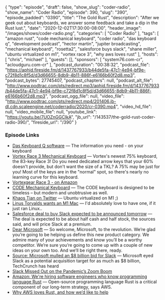 {
  "type": "episode",
  "draft": false,
  "show_slug": "coder-radio",
  "show_name": "Coder Radio",
  "episode": 390,
  "slug": "390",
  "episode_padded": "0390",
  "title": "The Gold Rust",
  "description": "After we geek out about keyboards, we answer some feedback and take a dip in the Rust lust.",
  "date": "2020-12-02T17:30:00-08:00",
  "header_image": "/images/shows/coder-radio.png",
  "categories": [
    "Coder Radio"
  ],
  "tags": [
    "amazon rust",
    "code mechanical keyboard",
    "coder radio",
    "das keyboard q",
    "development podcast",
    "hector martin",
    "jupiter broadcasting",
    "mechanical keyboard",
    "rosetta2",
    "salesforce buys slack",
    "shane miller",
    "ubuntu virtualized on m1",
    "vortex race 3",
    "why aws loves rust"
  ],
  "hosts": [
    "chris",
    "michael"
  ],
  "guests": [],
  "sponsors": [
    "system76.com-cr",
    "acloudguru.com-cr"
  ],
  "podcast_duration": "00:38:32",
  "podcast_file": "https://aphid.fireside.fm/d/1437767933/b44de5fa-47c1-4e94-bf9e-c72f8d1c8f5d/d3d66655-8db9-4b11-886f-e6166b60f2d8.mp3",
  "podcast_bytes": 27745407,
  "podcast_chapters": null,
  "podcast_alt_file": "http://www.podtrac.com/pts/redirect.mp3/aphid.fireside.fm/d/1437767933/b44de5fa-47c1-4e94-bf9e-c72f8d1c8f5d/d3d66655-8db9-4b11-886f-e6166b60f2d8.mp3",
  "podcast_ogg_file": null,
  "video_file": "http://www.podtrac.com/pts/redirect.mp4/201406.jb-dl.cdn.scaleengine.net/coderradio/2020/cr-0390.mp4",
  "video_hd_file": null,
  "video_mobile_file": null,
  "youtube_link": "https://youtu.be/7UOZnGGCIkA",
  "jb_url": "/143537/the-gold-rust-coder-radio-390/",
  "fireside_url": "/390"
}


### Episode Links

  * [Das Keyboard Q software](https://www.daskeyboard.com/technology/q-software/ "Das Keyboard Q software") — The information you need - on your keyboard
  * [Vortex Race 3 Mechanical Keyboard](https://mechanicalkeyboards.com/shop/index.php?l=product_detail&p=3917 "Vortex Race 3 Mechanical Keyboard") — Vortex's newest 75% keyboard, the 83-key Race 3! Do you need dedicated arrow keys that your 60% doesn't provide, but don't want the size of a TKL? A 75% may be just for you! Most of the keys are in the "normal" spot, so there's nearly no learning curve for this keyboard.
  * [Vortexgear Race 3 - on Amazon](https://www.amazon.com/Vortex-75-Keycaps-Mx-Blue-Aluminium/dp/B072JD9BCL "Vortexgear Race 3 - on Amazon")
  * [CODE Mechanical Keyboard](https://codekeyboards.com/ "CODE Mechanical Keyboard") — The CODE keyboard is designed to be timeless – but modern and unobtrusive as well.
  * [Khaos Tian on Twitter](https://twitter.com/KhaosT/status/1328936063990190085 "Khaos Tian on Twitter") — Ubuntu virtualized on M1 ;)
  * [Linus Torvalds wants an M1 Mac](https://www.realworldtech.com/forum/?threadid=196533&curpostid=196570 "Linus Torvalds wants an M1 Mac") — I'd absolutely love to have one, if it just ran Linux..
  * [Salesforce deal to buy Slack expected to be announced tomorrow](https://www.cnbc.com/2020/11/30/salesforce-deal-to-buy-slack-expected-to-be-announced-tomorrow.html "Salesforce deal to buy Slack expected to be announced tomorrow") — The deal is expected to be about half cash and half stock, the sources said, and will price Slack at a premium.
  * [Dear Microsoft](https://slack.com/intl/en-gb/blog/news/dear-microsoft "Dear Microsoft") — So welcome, Microsoft, to the revolution. We’re glad you’re going to be helping us define this new product category. We admire many of your achievements and know you’ll be a worthy competitor. We’re sure you’re going to come up with a couple of new ideas on your own too. And we’ll be right there, ready.
  * [Source: Microsoft mulled an $8 billion bid for Slack](https://techcrunch.com/2016/03/04/source-microsoft-mulled-an-8-billion-bid-for-slack-will-focus-on-skype-instead/ "Source: Microsoft mulled an $8 billion bid for Slack") — Microsoft eyed Slack as a potential acquisition target for as much as $8 billion, TechCrunch has heard
  * [Slack Missed Out on the Pandemic’s Zoom Boom](https://www.wsj.com/articles/slack-missed-out-on-the-pandemics-zoom-boom-leaving-it-vulnerable-11606478401 "Slack Missed Out on the Pandemic’s Zoom Boom")
  * [Amazon: We're hiring software engineers who know programming language Rust](https://www.zdnet.com/article/amazon-were-hiring-software-engineers-who-know-programming-language-rust/ "Amazon: We're hiring software engineers who know programming language Rust") — Open-source programming language Rust is a critical component of our long-term strategy, says AWS.
  * [Why AWS loves Rust, and how we’d like to help](https://aws.amazon.com/blogs/opensource/why-aws-loves-rust-and-how-wed-like-to-help/ "Why AWS loves Rust, and how we’d like to help")


